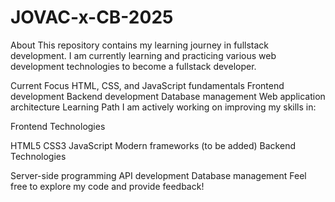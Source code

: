 # JOVAC-x-CB-2025
About
This repository contains my learning journey in fullstack development. I am currently learning and practicing various web development technologies to become a fullstack developer.

Current Focus
HTML, CSS, and JavaScript fundamentals
Frontend development
Backend development
Database management
Web application architecture
Learning Path
I am actively working on improving my skills in:

Frontend Technologies

HTML5
CSS3
JavaScript
Modern frameworks (to be added)
Backend Technologies

Server-side programming
API development
Database management
Feel free to explore my code and provide feedback!
